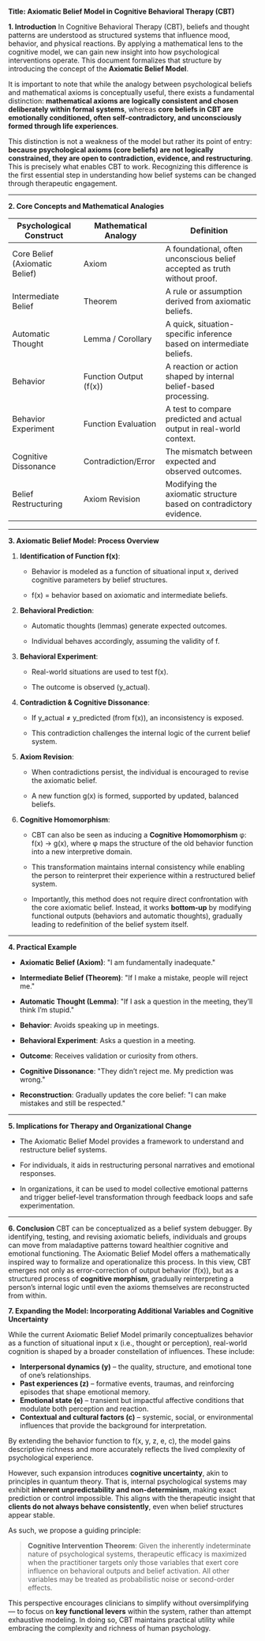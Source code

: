 **Title: Axiomatic Belief Model in Cognitive Behavioral Therapy (CBT)**

**1. Introduction** In Cognitive Behavioral Therapy (CBT), beliefs and thought patterns are understood as structured systems that influence mood, behavior, and physical reactions. By applying a mathematical lens to the cognitive model, we can gain new insight into how psychological interventions operate. This document formalizes that structure by introducing the concept of the **Axiomatic Belief Model**.

It is important to note that while the analogy between psychological beliefs and mathematical axioms is conceptually useful, there exists a fundamental distinction: **mathematical axioms are logically consistent and chosen deliberately within formal systems**, whereas **core beliefs in CBT are emotionally conditioned, often self-contradictory, and unconsciously formed through life experiences**.

This distinction is not a weakness of the model but rather its point of entry: **because psychological axioms (core beliefs) are not logically constrained, they are open to contradiction, evidence, and restructuring**. This is precisely what enables CBT to work. Recognizing this difference is the first essential step in understanding how belief systems can be changed through therapeutic engagement.

---

**2. Core Concepts and Mathematical Analogies**

| Psychological Construct        | Mathematical Analogy   | Definition                                                                |
| ------------------------------ | ---------------------- | ------------------------------------------------------------------------- |
| Core Belief (Axiomatic Belief) | Axiom                  | A foundational, often unconscious belief accepted as truth without proof. |
| Intermediate Belief            | Theorem                | A rule or assumption derived from axiomatic beliefs.                      |
| Automatic Thought              | Lemma / Corollary      | A quick, situation-specific inference based on intermediate beliefs.      |
| Behavior                       | Function Output (f(x)) | A reaction or action shaped by internal belief-based processing.          |
| Behavior Experiment            | Function Evaluation    | A test to compare predicted and actual output in real-world context.      |
| Cognitive Dissonance           | Contradiction/Error    | The mismatch between expected and observed outcomes.                      |
| Belief Restructuring           | Axiom Revision         | Modifying the axiomatic structure based on contradictory evidence.        |

---

**3. Axiomatic Belief Model: Process Overview**

1. **Identification of Function f(x)**:
   - Behavior is modeled as a function of situational input x, derived cognitive parameters by belief structures.
   
   - f(x) = behavior based on axiomatic and intermediate beliefs.
   
2. **Behavioral Prediction**:
   
   - Automatic thoughts (lemmas) generate expected outcomes.
   
   - Individual behaves accordingly, assuming the validity of f.

3. **Behavioral Experiment**:
   
   - Real-world situations are used to test f(x).
   
   - The outcome is observed (y_actual).

4. **Contradiction & Cognitive Dissonance**:
   
   - If y_actual ≠ y_predicted (from f(x)), an inconsistency is exposed.
   
   - This contradiction challenges the internal logic of the current belief system.

5. **Axiom Revision**:
   
   - When contradictions persist, the individual is encouraged to revise the axiomatic belief.
   
   - A new function g(x) is formed, supported by updated, balanced beliefs.

6. **Cognitive Homomorphism**:
   
   - CBT can also be seen as inducing a **Cognitive Homomorphism** φ: f(x) → g(x),
     where φ maps the structure of the old behavior function into a new interpretive domain.
   
   - This transformation maintains internal consistency while enabling the person to reinterpret their experience within a restructured belief system.
   
   - Importantly, this method does not require direct confrontation with the core axiomatic belief. Instead, it works **bottom-up** by modifying functional outputs (behaviors and automatic thoughts), gradually leading to redefinition of the belief system itself.

---

**4. Practical Example**

- **Axiomatic Belief (Axiom)**: "I am fundamentally inadequate."

- **Intermediate Belief (Theorem)**: "If I make a mistake, people will reject me."

- **Automatic Thought (Lemma)**: "If I ask a question in the meeting, they’ll think I’m stupid."

- **Behavior**: Avoids speaking up in meetings.

- **Behavioral Experiment**: Asks a question in a meeting.

- **Outcome**: Receives validation or curiosity from others.

- **Cognitive Dissonance**: "They didn’t reject me. My prediction was wrong."

- **Reconstruction**: Gradually updates the core belief: "I can make mistakes and still be respected."

---

**5. Implications for Therapy and Organizational Change**

- The Axiomatic Belief Model provides a framework to understand and restructure belief systems.

- For individuals, it aids in restructuring personal narratives and emotional responses.

- In organizations, it can be used to model collective emotional patterns and trigger belief-level transformation through feedback loops and safe experimentation.

---

**6. Conclusion** CBT can be conceptualized as a belief system debugger. By identifying, testing, and revising axiomatic beliefs, individuals and groups can move from maladaptive patterns toward healthier cognitive and emotional functioning. The Axiomatic Belief Model offers a mathematically inspired way to formalize and operationalize this process. In this view, CBT emerges not only as error-correction of output behavior (f(x)), but as a structured process of **cognitive morphism**, gradually reinterpreting a person’s internal logic until even the axioms themselves are reconstructed from within.





**7. Expanding the Model: Incorporating Additional Variables and Cognitive Uncertainty**

While the current Axiomatic Belief Model primarily conceptualizes behavior as a function of situational input x (i.e., thought or perception), real-world cognition is shaped by a broader constellation of influences. These include:

- **Interpersonal dynamics (y)** – the quality, structure, and emotional tone of one’s relationships.
- **Past experiences (z)** – formative events, traumas, and reinforcing episodes that shape emotional memory.
- **Emotional state (e)** – transient but impactful affective conditions that modulate both perception and reaction.
- **Contextual and cultural factors (c)** – systemic, social, or environmental influences that provide the background for interpretation.

By extending the behavior function to f(x, y, z, e, c), the model gains descriptive richness and more accurately reflects the lived complexity of psychological experience.

However, such expansion introduces **cognitive uncertainty**, akin to principles in quantum theory. That is, internal psychological systems may exhibit **inherent unpredictability and non-determinism**, making exact prediction or control impossible. This aligns with the therapeutic insight that **clients do not always behave consistently**, even when belief structures appear stable.

As such, we propose a guiding principle:

> **Cognitive Intervention Theorem**: Given the inherently indeterminate nature of psychological systems, therapeutic efficacy is maximized when the practitioner targets only those variables that exert core influence on behavioral outputs and belief activation. All other variables may be treated as probabilistic noise or second-order effects.

This perspective encourages clinicians to simplify without oversimplifying — to focus on **key functional levers** within the system, rather than attempt exhaustive modeling. In doing so, CBT maintains practical utility while embracing the complexity and richness of human psychology.
